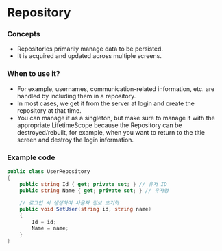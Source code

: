 # Repository

### Concepts

- Repositories primarily manage data to be persisted.
- It is acquired and updated across multiple screens.

### When to use it?

- For example, usernames, communication-related information, etc. are handled by including them in a repository.
- In most cases, we get it from the server at login and create the repository at that time.
- You can manage it as a singleton, but make sure to manage it with the appropriate LifetimeScope because the Repository can be destroyed/rebuilt, for example, when you want to return to the title screen and destroy the login information.

### Example code

```csharp
public class UserRepository
{
    public string Id { get; private set; } // 유저 ID
    public string Name { get; private set; } // 유저명

    // 로그인 시 생성하여 사용자 정보 초기화
    public void SetUser(string id, string name)
    {
        Id = id;
        Name = name;
    }
}
```


